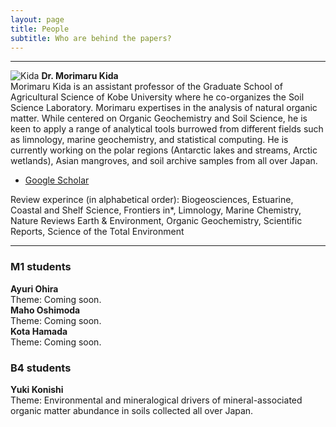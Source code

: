 ```yaml
---
layout: page
title: People
subtitle: Who are behind the papers? 
---
```

***
![Kida](/assets/img/Prof_250.png)    **Dr. Morimaru Kida**  
Morimaru Kida is an assistant professor of the Graduate School of Agricultural Science of Kobe University where he co-organizes the Soil Science Laboratory. Morimaru expertises in the analysis of natural organic matter.
While centered on Organic Geochemistry and Soil Science, he is keen to apply a range of analytical tools burrowed from different fields such as limnology, marine geochemistry, and statistical computing.
He is currently working on the polar regions (Antarctic lakes and streams, Arctic wetlands), Asian mangroves, and soil archive samples from all over Japan.  
* [Google Scholar](https://scholar.google.com/citations?user=lG3N_EgAAAAJ&hl=en)

Review experince (in alphabetical order): Biogeosciences, Estuarine, Coastal and Shelf Science, Frontiers in*, Limnology, Marine Chemistry, Nature Reviews Earth & Environment, Organic Geochemistry, Scientific Reports, Science of the Total Environment

***
### M1 students
**Ayuri Ohira**  
Theme: Coming soon.  
**Maho Oshimoda**  
Theme: Coming soon.  
**Kota Hamada**  
Theme: Coming soon.  

### B4 students
**Yuki Konishi**  
Theme: Environmental and mineralogical drivers of mineral-associated organic matter abundance in soils collected all over Japan. 
